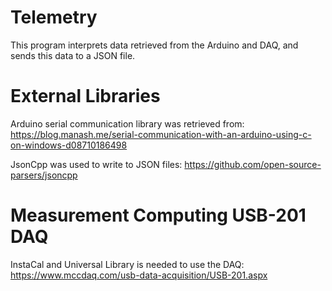 # Telemetry
This program interprets data retrieved from the Arduino and DAQ, and sends this data to a JSON file.

# External Libraries
Arduino serial communication library was retrieved from:
https://blog.manash.me/serial-communication-with-an-arduino-using-c-on-windows-d08710186498

JsonCpp was used to write to JSON files:
https://github.com/open-source-parsers/jsoncpp

# Measurement Computing USB-201 DAQ
InstaCal and Universal Library is needed to use the DAQ:
https://www.mccdaq.com/usb-data-acquisition/USB-201.aspx
